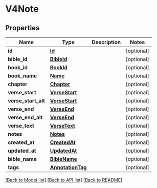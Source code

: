 # V4Note

## Properties
Name | Type | Description | Notes
------------ | ------------- | ------------- | -------------
**id** | [**Id**](Id.md) |  | [optional] 
**bible_id** | [**BibleId**](BibleId.md) |  | [optional] 
**book_id** | [**BookId**](BookId.md) |  | [optional] 
**book_name** | [**Name**](Name.md) |  | [optional] 
**chapter** | [**Chapter**](Chapter.md) |  | [optional] 
**verse_start** | [**VerseStart**](VerseStart.md) |  | [optional] 
**verse_start_alt** | [**VerseStart**](VerseStart.md) |  | [optional] 
**verse_end** | [**VerseEnd**](VerseEnd.md) |  | [optional] 
**verse_end_alt** | [**VerseEnd**](VerseEnd.md) |  | [optional] 
**verse_text** | [**VerseText**](VerseText.md) |  | [optional] 
**notes** | [**Notes**](Notes.md) |  | [optional] 
**created_at** | [**CreatedAt**](CreatedAt.md) |  | [optional] 
**updated_at** | [**UpdatedAt**](UpdatedAt.md) |  | [optional] 
**bible_name** | [**BibleName**](BibleName.md) |  | [optional] 
**tags** | [**AnnotationTag**](AnnotationTag.md) |  | [optional] 

[[Back to Model list]](../README.md#documentation-for-models) [[Back to API list]](../README.md#documentation-for-api-endpoints) [[Back to README]](../README.md)


